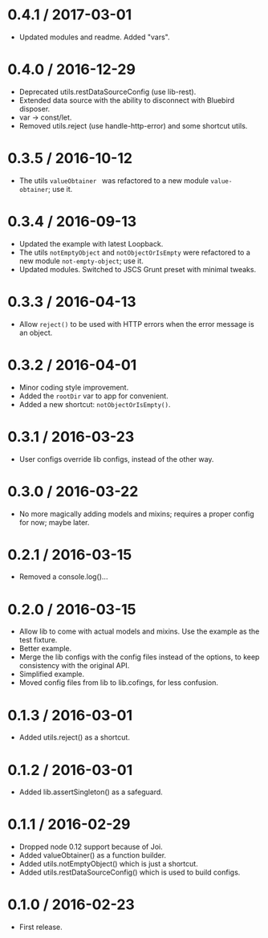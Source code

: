 
0.4.1 / 2017-03-01
==================

  * Updated modules and readme. Added "vars".

0.4.0 / 2016-12-29
==================

  * Deprecated utils.restDataSourceConfig (use lib-rest).
  * Extended data source with the ability to disconnect with Bluebird disposer.
  * var -> const/let.
  * Removed utils.reject (use handle-http-error) and some shortcut utils.

0.3.5 / 2016-10-12
==================

  * The utils `valueObtainer ` was refactored to a new module `value-obtainer`; use it.

0.3.4 / 2016-09-13
==================

  * Updated the example with latest Loopback.
  * The utils `notEmptyObject` and `notObjectOrIsEmpty` were refactored to a new module `not-empty-object`; use it.
  * Updated modules. Switched to JSCS Grunt preset with minimal tweaks.

0.3.3 / 2016-04-13
==================

  * Allow `reject()` to be used with HTTP errors when the error message is an object.

0.3.2 / 2016-04-01
==================

  * Minor coding style improvement.
  * Added the `rootDir` var to app for convenient.
  * Added a new shortcut: `notObjectOrIsEmpty()`.

0.3.1 / 2016-03-23
==================

  * User configs override lib configs, instead of the other way.

0.3.0 / 2016-03-22
==================

  * No more magically adding models and mixins; requires a proper config for now; maybe later.

0.2.1 / 2016-03-15
==================

  * Removed a console.log()...

0.2.0 / 2016-03-15
==================

  * Allow lib to come with actual models and mixins. Use the example as the test fixture.
  * Better example.
  * Merge the lib configs with the config files instead of the options, to keep consistency with the original API.
  * Simplified example.
  * Moved config files from lib to lib.cofings, for less confusion.

0.1.3 / 2016-03-01
==================

  * Added utils.reject() as a shortcut.

0.1.2 / 2016-03-01
==================

  * Added lib.assertSingleton() as a safeguard.

0.1.1 / 2016-02-29
==================

  * Dropped node 0.12 support because of Joi.
  * Added valueObtainer() as a function builder.
  * Added utils.notEmptyObject() which is just a shortcut.
  * Added utils.restDataSourceConfig() which is used to build configs.

0.1.0 / 2016-02-23
==================

* First release.
